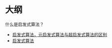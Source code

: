
# 大纲

什么是启发式算法？

- [启发式算法，元启发式算法与超启发式算法的区别](https://zhuanlan.zhihu.com/p/37199993)
- [启发式算法](https://www.zhihu.com/topic/19864220/hot)

